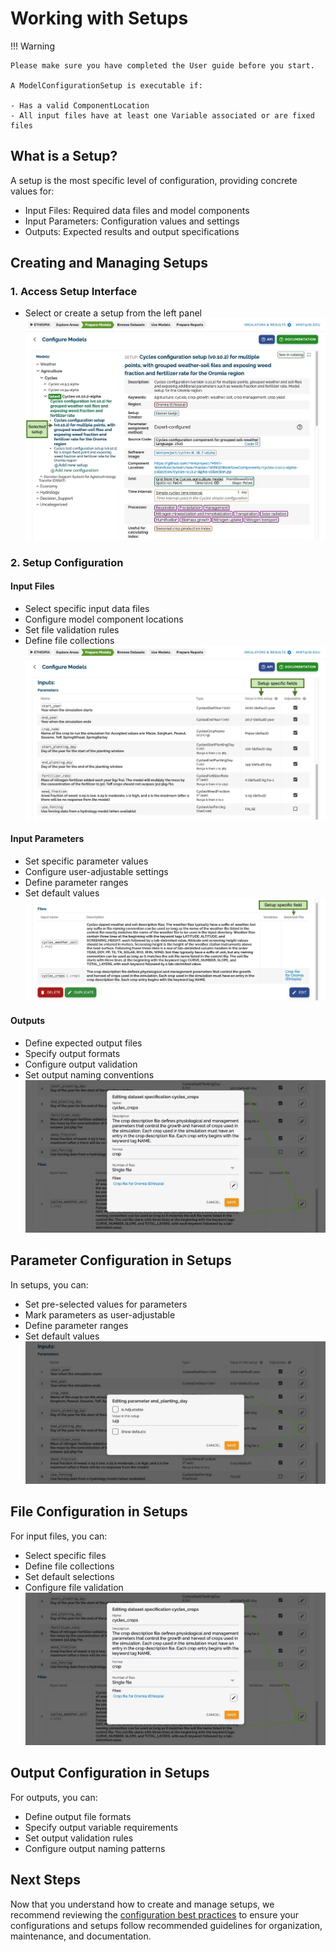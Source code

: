 # Working with Setups

!!! Warning

    Please make sure you have completed the User guide before you start.

    A ModelConfigurationSetup is executable if:

    - Has a valid ComponentLocation
    - All input files have at least one Variable associated or are fixed files

## What is a Setup?

A setup is the most specific level of configuration, providing concrete values for:

- Input Files: Required data files and model components
- Input Parameters: Configuration values and settings
- Outputs: Expected results and output specifications

## Creating and Managing Setups

### 1. Access Setup Interface

- Select or create a setup from the left panel
  ![](../../figures/walkthrough/35.png)

### 2. Setup Configuration

#### Input Files

- Select specific input data files
- Configure model component locations
- Set file validation rules
- Define file collections
  ![](../../figures/walkthrough/36.png)

#### Input Parameters

- Set specific parameter values
- Configure user-adjustable settings
- Define parameter ranges
- Set default values
  ![](../../figures/walkthrough/37.png)

#### Outputs

- Define expected output files
- Specify output formats
- Configure output validation
- Set output naming conventions
  ![](../../figures/walkthrough/39.png)

## Parameter Configuration in Setups

In setups, you can:

- Set pre-selected values for parameters
- Mark parameters as user-adjustable
- Define parameter ranges
- Set default values
  ![](../../figures/walkthrough/38.png)

## File Configuration in Setups

For input files, you can:

- Select specific files
- Define file collections
- Set default selections
- Configure file validation
  ![](../../figures/walkthrough/39.png)

## Output Configuration in Setups

For outputs, you can:

- Define output file formats
- Specify output variable requirements
- Set output validation rules
- Configure output naming patterns

## Next Steps

Now that you understand how to create and manage setups, we recommend reviewing the [configuration best practices](best-practices.md) to ensure your configurations and setups follow recommended guidelines for organization, maintenance, and documentation.
